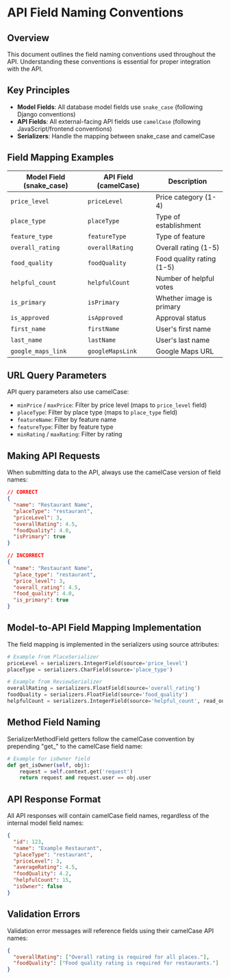 # API Field Naming Conventions

## Overview

This document outlines the field naming conventions used throughout the API. Understanding these conventions is essential for proper integration with the API.

## Key Principles

- **Model Fields**: All database model fields use `snake_case` (following Django conventions)
- **API Fields**: All external-facing API fields use `camelCase` (following JavaScript/frontend conventions)
- **Serializers**: Handle the mapping between snake_case and camelCase

## Field Mapping Examples

| Model Field (snake_case) | API Field (camelCase) | Description |
|--------------------------|----------------------|-------------|
| `price_level` | `priceLevel` | Price category (1-4) |
| `place_type` | `placeType` | Type of establishment |
| `feature_type` | `featureType` | Type of feature |
| `overall_rating` | `overallRating` | Overall rating (1-5) |
| `food_quality` | `foodQuality` | Food quality rating (1-5) |
| `helpful_count` | `helpfulCount` | Number of helpful votes |
| `is_primary` | `isPrimary` | Whether image is primary |
| `is_approved` | `isApproved` | Approval status |
| `first_name` | `firstName` | User's first name |
| `last_name` | `lastName` | User's last name |
| `google_maps_link` | `googleMapsLink` | Google Maps URL |

## URL Query Parameters

API query parameters also use camelCase:

- `minPrice` / `maxPrice`: Filter by price level (maps to `price_level` field)
- `placeType`: Filter by place type (maps to `place_type` field)
- `featureName`: Filter by feature name
- `featureType`: Filter by feature type
- `minRating` / `maxRating`: Filter by rating

## Making API Requests

When submitting data to the API, always use the camelCase version of field names:

```json
// CORRECT
{
  "name": "Restaurant Name",
  "placeType": "restaurant",
  "priceLevel": 3,
  "overallRating": 4.5,
  "foodQuality": 4.0,
  "isPrimary": true
}

// INCORRECT
{
  "name": "Restaurant Name",
  "place_type": "restaurant",
  "price_level": 3,
  "overall_rating": 4.5,
  "food_quality": 4.0,
  "is_primary": true
}
```

## Model-to-API Field Mapping Implementation

The field mapping is implemented in the serializers using source attributes:

```python
# Example from PlaceSerializer
priceLevel = serializers.IntegerField(source='price_level')
placeType = serializers.CharField(source='place_type')

# Example from ReviewSerializer
overallRating = serializers.FloatField(source='overall_rating')
foodQuality = serializers.FloatField(source='food_quality')
helpfulCount = serializers.IntegerField(source='helpful_count', read_only=True)
```

## Method Field Naming

SerializerMethodField getters follow the camelCase convention by prepending "get_" to the camelCase field name:

```python
# Example for isOwner field
def get_isOwner(self, obj):
    request = self.context.get('request')
    return request and request.user == obj.user
```

## API Response Format

All API responses will contain camelCase field names, regardless of the internal model field names:

```json
{
  "id": 123,
  "name": "Example Restaurant",
  "placeType": "restaurant",
  "priceLevel": 3,
  "averageRating": 4.5,
  "foodQuality": 4.2,
  "helpfulCount": 15,
  "isOwner": false
}
```

## Validation Errors

Validation error messages will reference fields using their camelCase API names:

```json
{
  "overallRating": ["Overall rating is required for all places."],
  "foodQuality": ["Food quality rating is required for restaurants."]
}
``` 